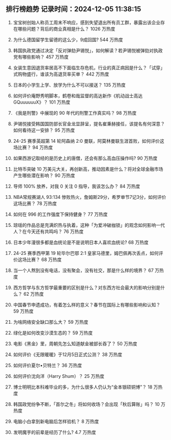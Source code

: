 
## 排行榜趋势 记录时间：2024-12-05 11:38:15
  
  1. 宝宝树创始人称员工周末不响应，感到失望退出所有员工群，暴露出该企业存在哪些问题？背后的商业真相是什么？ 1026 万热度
    
  2. 为什么德国留学生留德的这么少，9成回国? 544 万热度
    
  3. 韩国执政党通过决定「反对弹劾尹锡悦」，如何解读？若尹锡悦被弹劾对执政党有哪些影响？ 457 万热度
    
  4. 女装生意因退货率居高不下面临生存危机，行业的真正病因是什么？「试穿」式购物盛行，谁该为高退货率买单？ 442 万热度
    
  5. 日本的小学生上学、放学为什么不可以接送？ 135 万热度
    
  6. 如何评价庵野秀明脚本，鹤卷和哉监督的高达新作《机动战士高达GQuuuuuuX》？ 101 万热度
    
  7. 《我是刑警》中展现的 90 年代的刑警工作真实吗？ 98 万热度
    
  8. 尹锡悦接受韩国国防部长官金龙显辞呈，提名崔秉赫接任，该提名有何深意？如何看待这一安排？ 95 万热度
    
  9. 24-25 赛季英超第 14 轮阿森纳 2:0 曼联，阿莫林曼联生涯首败，如何评价这场比赛？ 94 万热度
    
  10. 如果西游记取经的是历史上的唐僧，还会有那么高血压操作吗? 90 万热度
    
  11. 比特币突破 10 万美元大关，再创新高，推动因素是什么？将对全球金融市场产生哪些潜在影响？ 90 万热度
    
  12. 导师 100% 放养，对我 0 关注 0 指导，我该怎么办？ 84 万热度
    
  13. NBA常规赛湖人 93:134 惨败热火，詹姆斯29分，希罗单节7记3分，如何评价这场比赛？ 78 万热度
    
  14. 如何在 996 的工作强度下保持健身？ 77 万热度
    
  15. 琼瑶的作品总是充满炽热与执着，这种「为爱冲破枷锁」的观念如何影响一代人？在今天还有共鸣吗？ 76 万热度
    
  16. 日本少年漫很多都是血统论是不是说明日本人喜欢血统论? 68 万热度
    
  17. 24-25 赛季西甲第 19 轮毕尔巴鄂 2:1 皇家马德里，姆巴佩再次丢点，如何评价这场比赛？ 68 万热度
    
  18. 当一个人熬到没有电话，没有聚会，没有社交，那是什么样的境界？ 67 万热度
    
  19. 西方哲学与东方哲学最重要的区别是什么？对东西方社会最大的影响分别是什么？ 62 万热度
    
  20. 中国春节申遗成功，有着怎么样的意义？春节在国际上有哪些影响和认知？ 59 万热度
    
  21. 为啥网络安全缺口那么大？ 59 万热度
    
  22. 绿化是如何改变沙漠生态的？ 59 万热度
    
  23. 电影《黑金》里，周朝先怎么知道献金被部长吞了？ 50 万热度
    
  24. 如何评价《无限暖暖》于12月5日正式公测？ 38 万热度
    
  25. 如何评价夏尔•贝特兰？ 36 万热度
    
  26. 如何评价沈向洋（Harry Shum）？ 25 万热度
    
  27. 博士明明比本科难毕业的多，为什么很多人仍认为“金本银硕铜博”？ 18 万热度
    
  28. 韩国政党纷争不断，「首尔之冬」将如何收场？会出现「秋后算账」吗？ 10 万热度
    
  29. 电脑小白拿到新电脑后怎样验机？ 8 万热度
    
  30. 发明魔芋的前辈是经历了什么? 4.7 万热度
    